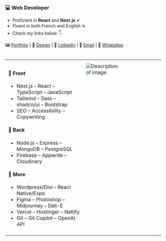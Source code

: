 ### 💻 Web Developer
- Proficient in **React** and **Next.js** ✔
- Fluent in both French and English ☕
- Check my links below 👇

<div>
    🖼 <a href="https://devfrank.vercel.app">Portfolio</a> |
    🎨 <a href="https://drive.google.com/drive/folders/1_jEA6j9e31_xdi-JC7eDePDzfVrCYlEe">Design</a> |
    👔 <a href="https://www.linkedin.com/in/frankdev">LinkedIn</a> |
    📧 <a href="mailto:franck.vukelic@gmail.com">Email</a> |
    💬 <a href="https://api.whatsapp.com/send?phone=33779134587">WhatsApp</a>
</div><br/>

<table style="width: 100%; border-collapse: collapse;">
  <tr>
    <td style="width: 50%; vertical-align: top; padding: 10px;">
      <h4>📁 Front</h4>
      <ul>
        <li>Next.js – React – TypeScript – JavaScript</li>
        <li>Tailwind – Sass – shadcn/ui – Bootstrap</li>
        <li>SEO – Accessibility – Copywriting</li>
      </ul>
      <h4>📁 Back</h4>
      <ul>
        <li>Node.js – Express – MongoDB – PostgreSQL</li>
        <li>Firebase – Appwrite – Cloudinary</li>
      </ul>
      <h4>📁 More</h4>
      <ul>
        <li>Wordpress/Divi – React Native/Expo</li>
        <li>Figma – Photoshop – Midjourney – Dall-E</li>
        <li>Vercel – Hostinger – Netlify</li>
        <li>Git – Git Copilot – OpenAI API</li>
      </ul>
    </td>
    <td style="width: 50%; vertical-align: top; padding: 10px;">
      <img src="https://shorturl.at/nu7Zc" alt="Description of image" style="max-width: 50%; height: auto;"/>
    </td>
  </tr>
</table>
